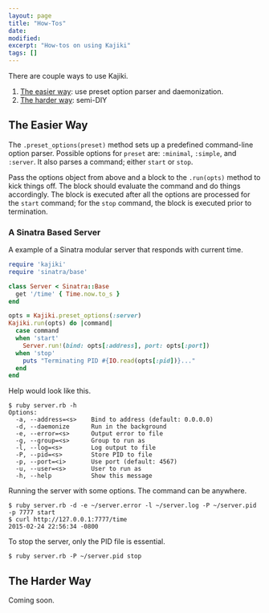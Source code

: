 ```yaml
---
layout: page
title: "How-Tos"
date: 
modified:
excerpt: "How-tos on using Kajiki"
tags: []
---
```


There are couple ways to use Kajiki.

1. [The easier way](#easy-way): use preset option parser and daemonization.
2. [The harder way](#hard-way): semi-DIY

<a id="easy-way"></a>
## The Easier Way

The `.preset_options(preset)` method sets up a predefined command-line option parser. Possible options for `preset` are: `:minimal`, `:simple`, and `:server`. It also parses a command; either `start` or `stop`.

Pass the options object from above and a block to the `.run(opts)` method to kick things off. The block should evaluate the command and do things accordingly. The block is executed after all the options are processed for the `start` command; for the `stop` command, the block is executed prior to termination.

### A Sinatra Based Server

A example of a Sinatra modular server that responds with current time.

```ruby
require 'kajiki'
require 'sinatra/base'

class Server < Sinatra::Base
  get '/time' { Time.now.to_s }
end

opts = Kajiki.preset_options(:server)
Kajiki.run(opts) do |command|
  case command
  when 'start'
    Server.run!(bind: opts[:address], port: opts[:port])
  when 'stop'
    puts "Terminating PID #{IO.read(opts[:pid])}..."
  end
end
```

Help would look like this.

```
$ ruby server.rb -h
Options:
  -a, --address=<s>    Bind to address (default: 0.0.0.0)
  -d, --daemonize      Run in the background
  -e, --error=<s>      Output error to file
  -g, --group=<s>      Group to run as
  -l, --log=<s>        Log output to file
  -P, --pid=<s>        Store PID to file
  -p, --port=<i>       Use port (default: 4567)
  -u, --user=<s>       User to run as
  -h, --help           Show this message
```

Running the server with some options. The command can be anywhere.

```
$ ruby server.rb -d -e ~/server.error -l ~/server.log -P ~/server.pid -p 7777 start
$ curl http://127.0.0.1:7777/time
2015-02-24 22:56:34 -0800
```

To stop the server, only the PID file is essential.

```
$ ruby server.rb -P ~/server.pid stop
```

<a id="hard-way"></a>
## The Harder Way

Coming soon.
